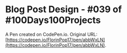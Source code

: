 # Blog Post Design - #039 of #100Days100Projects

A Pen created on CodePen.io. Original URL: [https://codepen.io/FlorinPop17/pen/abbWxLN](https://codepen.io/FlorinPop17/pen/abbWxLN).


